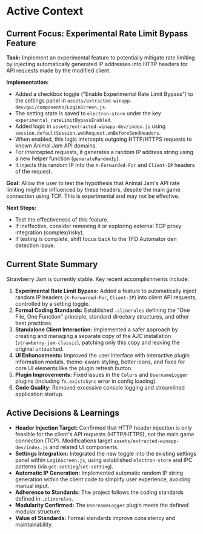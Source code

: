 # Active Context

## Current Focus: Experimental Rate Limit Bypass Feature

**Task:** Implement an experimental feature to potentially mitigate rate limiting by injecting automatically generated IP addresses into HTTP headers for API requests made by the modified client.

**Implementation:**
- Added a checkbox toggle ("Enable Experimental Rate Limit Bypass") to the settings panel in `assets/extracted-winapp-dev/gui/components/LoginScreen.js`.
- The setting state is saved to `electron-store` under the key `experimental_rateLimitBypassEnabled`.
- Added logic in `assets/extracted-winapp-dev/index.js` using `session.defaultSession.webRequest.onBeforeSendHeaders`.
- When enabled, this logic intercepts outgoing HTTP/HTTPS requests to known Animal Jam API domains.
- For intercepted requests, it generates a random IP address string using a new helper function (`generateRandomIp`).
- It injects this random IP into the `X-Forwarded-For` and `Client-IP` headers of the request.

**Goal:** Allow the user to test the hypothesis that Animal Jam's API rate limiting might be influenced by these headers, despite the main game connection using TCP. This is experimental and may not be effective.

**Next Steps:**
- Test the effectiveness of this feature.
- If ineffective, consider removing it or exploring external TCP proxy integration (complex/risky).
- If testing is complete, shift focus back to the TFD Automator den detection issue.

## Current State Summary

Strawberry Jam is currently stable. Key recent accomplishments include:

1.  **Experimental Rate Limit Bypass:** Added a feature to automatically inject random IP headers (`X-Forwarded-For`, `Client-IP`) into client API requests, controlled by a setting toggle.
2.  **Formal Coding Standards:** Established `.clinerules` defining the "One File, One Function" principle, standard directory structures, and other best practices.
3.  **Standalone Client Interaction:** Implemented a safer approach by creating and managing a separate copy of the AJC installation (`strawberry-jam-classic`), patching only this copy and leaving the original untouched.
4.  **UI Enhancements:** Improved the user interface with interactive plugin information modals, theme-aware styling, better icons, and fixes for core UI elements like the plugin refresh button.
5.  **Plugin Improvements:** Fixed issues in the `Colors` and `UsernameLogger` plugins (including `fs.existsSync` error in config loading).
6.  **Code Quality:** Removed excessive console logging and streamlined application startup.

## Active Decisions & Learnings

-   **Header Injection Target:** Confirmed that HTTP header injection is only feasible for the client's API requests (HTTP/HTTPS), not the main game connection (TCP). Modifications target `assets/extracted-winapp-dev/index.js` and related UI components.
-   **Settings Integration:** Integrated the new toggle into the existing settings panel within `LoginScreen.js`, using established `electron-store` and IPC patterns (via `get-setting`/`set-setting`).
-   **Automatic IP Generation:** Implemented automatic random IP string generation within the client code to simplify user experience, avoiding manual input.
-   **Adherence to Standards:** The project follows the coding standards defined in `.clinerules`.
-   **Modularity Confirmed:** The `UsernameLogger` plugin meets the defined modular structure.
-   **Value of Standards:** Formal standards improve consistency and maintainability.
